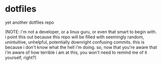 # dotfiles
yet another dotfiles repo

(NOTE: i'm not a developer, or a linux guru, or even that smart to begin with. i point this out because this repo will be filled with seemingly random, unintuitive, unhelpful, potentially downright confusing commits. this is because i don't know what the hell i'm doing. so, now that you're aware that i'm aware of how terrible i am at this, you won't need to remind me of it yourself, right?)
